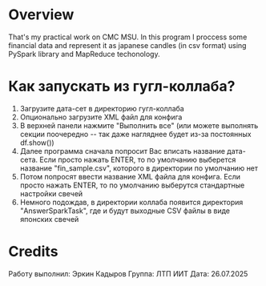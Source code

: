 # Overview
That's my practical work on CMC MSU. In this program I proccess some financial data and represent it as japanese candles (in csv format) using PySpark library and MapReduce techonology.
# Как запускать из гугл-коллаба?
1) Загрузите дата-сет в директорию гугл-коллаба
2) Опционально загрузите XML файл для конфига
3) В верхней панели нажмите "Выполнить все" (или можете выполнять секции поочередно -- так даже нагляднее будет из-за постоянных df.show())
4) Далее программа сначала попросит Вас вписать название дата-сета. Если просто нажать ENTER, то по умолчанию выберется название "fin_sample.csv", которого в директории по умолчанию нет
5) Потом попросят ввести название XML файла для конфига. Если просто нажать ENTER, то по умолчанию выберутся стандартные настройки свечей
6) Немного подождав, в директории коллаба появится директория "AnswerSparkTask", где и будут выходные CSV файлы в виде японских свечей
# Credits
Работу выполнил: Эркин Кадыров
Группа: ЛТП ИИТ
Дата: 26.07.2025
